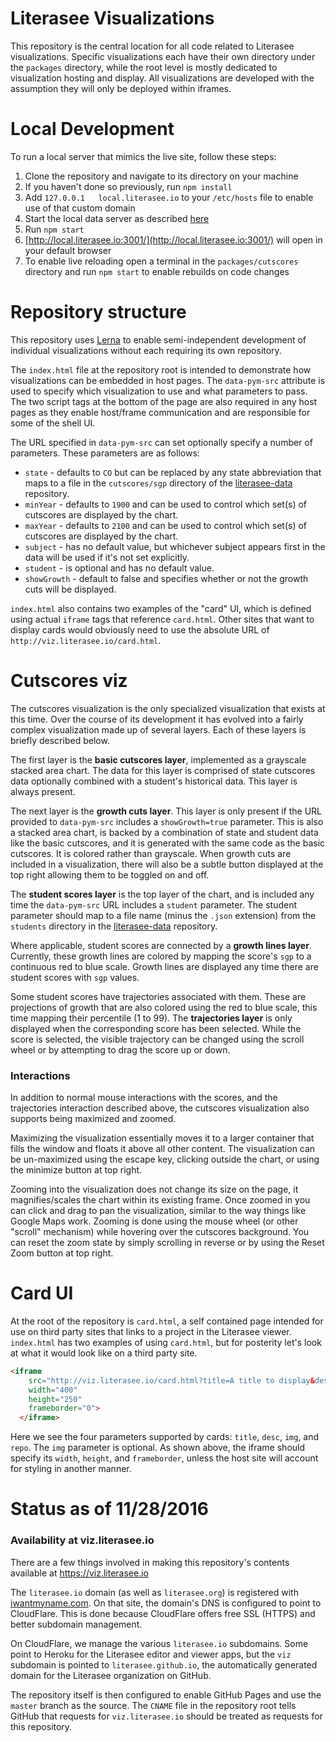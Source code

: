 # Literasee Visualizations

This repository is the central location for all code related to Literasee visualizations. Specific visualizations each have their own directory under the `packages` directory, while the root level is mostly dedicated to visualization hosting and display. All visualizations are developed with the assumption they will only be deployed within iframes.

# Local Development

To run a local server that mimics the live site, follow these steps:

1. Clone the repository and navigate to its directory on your machine
2. If you haven't done so previously, run `npm install`
3. Add `127.0.0.1	local.literasee.io` to your `/etc/hosts` file to enable use of that custom domain
4. Start the local data server as described [here](https://github.com/Literasee/literasee-data)
5. Run `npm start`
6. [http://local.literasee.io:3001/](http://local.literasee.io:3001/) will open in your default browser
7. To enable live reloading open a terminal in the `packages/cutscores` directory and run `npm start` to enable rebuilds on code changes

# Repository structure

This repository uses [Lerna](https://lernajs.io/) to enable semi-independent development of individual visualizations without each requiring its own repository.

The `index.html` file at the repository root is intended to demonstrate how visualizations can be embedded in host pages. The `data-pym-src` attribute is used to specify which visualization to use and what parameters to pass. The two script tags at the bottom of the page are also required in any host pages as they enable host/frame communication and are responsible for some of the shell UI.

The URL specified in `data-pym-src` can set optionally specify a number of parameters. These parameters are as follows:

* `state` - defaults to `CO` but can be replaced by any state abbreviation that maps to a file in the `cutscores/sgp` directory of the [literasee-data](https://github.com/Literasee/literasee-data) repository.
* `minYear` - defaults to `1900` and can be used to control which set(s) of cutscores are displayed by the chart.
* `maxYear` - defaults to `2100` and can be used to control which set(s) of cutscores are displayed by the chart.
* `subject` - has no default value, but whichever subject appears first in the data will be used if it's not set explicitly.
* `student` - is optional and has no default value.
* `showGrowth` - default to false and specifies whether or not the growth cuts will be displayed.

`index.html` also contains two examples of the "card" UI, which is defined using actual `iframe` tags that reference `card.html`. Other sites that want to display cards would obviously need to use the absolute URL of `http://viz.literasee.io/card.html`.

# Cutscores viz

The cutscores visualization is the only specialized visualization that exists at this time. Over the course of its development it has evolved into a fairly complex visualization made up of several layers. Each of these layers is briefly described below.

The first layer is the **basic cutscores layer**, implemented as a grayscale stacked area chart. The data for this layer is comprised of state cutscores data optionally combined with a student's historical data. This layer is always present.

The next layer is the **growth cuts layer**. This layer is only present if the URL provided to `data-pym-src` includes a `showGrowth=true` parameter. This is also a stacked area chart, is backed by a combination of state and student data like the basic cutscores, and it is generated with the same code as the basic cutscores. It is colored rather than grayscale. When growth cuts are included in a visualization, there will also be a subtle button displayed at the top right allowing them to be toggled on and off.

The **student scores layer** is the top layer of the chart, and is included any time the `data-pym-src` URL includes a `student` parameter. The student parameter should map to a file name (minus the `.json` extension) from the `students` directory in the [literasee-data](https://github.com/Literasee/literasee-data) repository.

Where applicable, student scores are connected by a **growth lines layer**. Currently, these growth lines are colored by mapping the score's `sgp` to a continuous red to blue scale. Growth lines are displayed any time there are student scores with `sgp` values.

Some student scores have trajectories associated with them. These are projections of growth that are also colored using the red to blue scale, this time mapping their percentile (1 to 99). The **trajectories layer** is only displayed when the corresponding score has been selected. While the score is selected, the visible trajectory can be changed using the scroll wheel or by attempting to drag the score up or down.

### Interactions

In addition to normal mouse interactions with the scores, and the trajectories interaction described above, the cutscores visualization also supports being maximized and zoomed.

Maximizing the visualization essentially moves it to a larger container that fills the window and floats it above all other content. The visualization can be un-maximized using the escape key, clicking outside the chart, or using the minimize button at top right.

Zooming into the visualization does not change its size on the page, it magnifies/scales the chart within its existing frame. Once zoomed in you can click and drag to pan the visualization, similar to the way things like Google Maps work. Zooming is done using the mouse wheel (or other "scroll" mechanism) while hovering over the cutscores background. You can reset the zoom state by simply scrolling in reverse or by using the Reset Zoom button at top right.

# Card UI

At the root of the repository is `card.html`, a self contained page intended for use on third party sites that links to a project in the Literasee viewer. `index.html` has two examples of using `card.html`, but for posterity let's look at what it would look like on a third party site.

```html
<iframe
    src="http://viz.literasee.io/card.html?title=A title to display&desc=A longer description&img=http://knowbetter.io/logo.png&repo=Literasee/Indiana"
    width="400"
    height="250"
    frameborder="0">
  </iframe>
```

Here we see the four parameters supported by cards: `title`, `desc`, `img`, and `repo`. The `img` parameter is optional. As shown above, the iframe should specify its `width`, `height`, and `frameborder`, unless the host site will account for styling in another manner.

# Status as of 11/28/2016

### Availability at viz.literasee.io

There are a few things involved in making this repository's contents available at https://viz.literasee.io

The `literasee.io` domain (as well as `literasee.org`) is registered with [iwantmyname.com](iwantmyname.com). On that site, the domain's DNS is configured to point to CloudFlare. This is done because CloudFlare offers free SSL (HTTPS) and better subdomain management.

On CloudFlare, we manage the various `literasee.io` subdomains. Some point to Heroku for the Literasee editor and viewer apps, but the `viz` subdomain is pointed to `literasee.github.io`, the automatically generated domain for the Literasee organization on GitHub.

The repository itself is then configured to enable GitHub Pages and use the `master` branch as the source. The `CNAME` file in the repository root tells GitHub that requests for `viz.literasee.io` should be treated as requests for this repository.